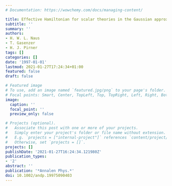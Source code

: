 ```yaml
---
# Documentation: https://wowchemy.com/docs/managing-content/

title: Effective Hamiltonian for scalar theories in the Gaussian approximation
subtitle: ''
summary: ''
authors:
- H. W. L. Naus
- T. Gasenzer
- H. J. Pirner
tags: []
categories: []
date: '1997-01-01'
lastmod: 2021-01-27T17:24:34+01:00
featured: false
draft: false

# Featured image
# To use, add an image named `featured.jpg/png` to your page's folder.
# Focal points: Smart, Center, TopLeft, Top, TopRight, Left, Right, BottomLeft, Bottom, BottomRight.
image:
  caption: ''
  focal_point: ''
  preview_only: false

# Projects (optional).
#   Associate this post with one or more of your projects.
#   Simply enter your project's folder or file name without extension.
#   E.g. `projects = ["internal-project"]` references `content/project/deep-learning/index.md`.
#   Otherwise, set `projects = []`.
projects: []
publishDate: '2021-01-27T16:24:34.121980Z'
publication_types:
- '2'
abstract: ''
publication: '*Annalen Phys.*'
doi: 10.1002/andp.19975090403
---
```


